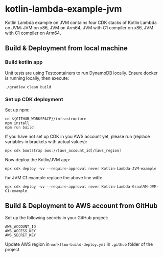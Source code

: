 # kotlin-lambda-example-jvm
Kotlin Lambda example on JVM contains four CDK stacks of Kotlin Lambda on JVM: JVM on x86, JVM on Arm64, JVM with C1 compiler on x86, JVM with C1 compiler on Arm64,

## Build & Deployment from local machine
### Build kotlin app
Unit tests are using Testcontainers to run DynamoDB locally. 
Ensure docker is running locally, then execute:
```
./gradlew clean build
```
### Set up CDK deployment

Set up npm:
```
cd ${GITHUB_WORKSPACE}/infrastructure
npm install
npm run build
```

If you have not set up CDK in you AWS account yet, please run (replace variables in brackets with actual values):
```
npx cdk bootstrap aws://[aws_account_id]/[aws_region]
```

Now deploy the Kotlin/JVM app:
```
npx cdk deploy -vv --require-approval never Kotlin-Lambda-JVM-example
```

for JVM C1 example replace the above line with:
```
npx cdk deploy -vv --require-approval never Kotlin-Lambda-GraalVM-JVM-C1-example
```

## Build & Deployment to AWS account from GitHub
Set up the following secrets in your GitHub project:
```
AWS_ACCOUNT_ID
AWS_ACCESS_KEY
AWS_SECRET_KEY
```
Update AWS region in `workflow-build-deploy.yml` in `.github` folder of the project
